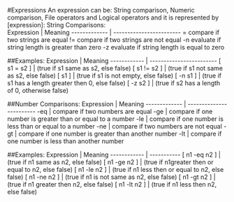 #Expressions 
An expression can be: String comparison, Numeric comparison, File operators and Logical operators and it is represented by [expression]:
String Comparisons:  
Expression    |  Meaning
------------- |  ------------------------
=  compare if two strings are equal
!=  compare if two strings are not equal
-n  evaluate if string length is greater than zero
-z  evaluate if string length is equal to zero 

##Examples: 
Expression   |  Meaning
------------ |  ------------------------
[ s1 = s2 ] | (true if s1 same as s2, else false)
[ s1 != s2 ] | (true if s1 not same as s2, else false)
[ s1 ]  | (true if s1 is not empty, else false)
[ -n s1 ] |  (true if s1 has a length greater then 0, else false)
[ -z s2 ] | (true if s2 has a length of 0, otherwise false)

##Number Comparisons:
 Expression   |  Meaning
------------- |  ------------------------
-eq | compare if two numbers are equal
-ge | compare if one number is greater than or equal to a number
-le | compare if one number is less than or equal to a number
-ne | compare if two numbers are not equal
-gt | compare if one number is greater than another number
-lt | compare if one number is less than another number 

##Examples: 
Expression   |  Meaning
------------ | -----------
[ n1 -eq n2 ] | (true if n1 same as n2, else false)
[ n1 -ge n2 ] | (true if n1greater then or equal to n2, else false)
[ n1 -le n2 ] | (true if n1 less then or equal to n2, else false)
[ n1 -ne n2 ] | (true if n1 is not same as n2, else false)
[ n1 -gt n2 ] | (true if n1 greater then n2, else false)
[ n1 -lt n2 ] | (true if n1 less then n2, else false)
